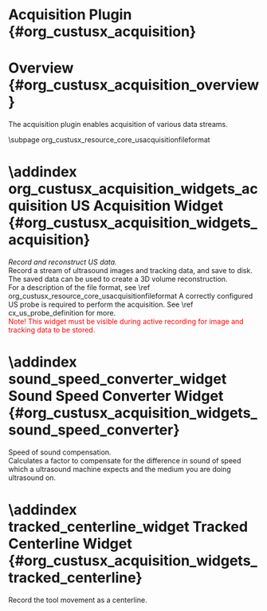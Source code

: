 Acquisition Plugin {#org_custusx_acquisition}
===================


Overview {#org_custusx_acquisition_overview}
========================

The acquisition plugin enables acquisition of various data streams. 

\subpage org_custusx_resource_core_usacquisitionfileformat

\addindex org_custusx_acquisition_widgets_acquisition
US Acquisition Widget {#org_custusx_acquisition_widgets_acquisition}
===========================================================

*Record and reconstruct US data.*<br>
Record a stream of ultrasound images and tracking data, and save to disk. The saved data
can be used to create a 3D volume reconstruction.<br>
For a description of the file format, see \ref org_custusx_resource_core_usacquisitionfileformat
A correctly configured US probe is required to perform the acquisition. See \ref cx_us_probe_definition for more.<br>
<span style="color:red">Note! This widget must be visible during active recording for image and tracking data to be stored.</span>

\addindex sound_speed_converter_widget
Sound Speed Converter Widget {#org_custusx_acquisition_widgets_sound_speed_converter}
===========================================================

Speed of sound compensation.<br>
Calculates a factor to compensate for the difference in sound of speed which a 
ultrasound machine expects and the medium you are doing ultrasound on.



\addindex tracked_centerline_widget
Tracked Centerline Widget {#org_custusx_acquisition_widgets_tracked_centerline}
===========================================================

Record the tool movement as a centerline.
